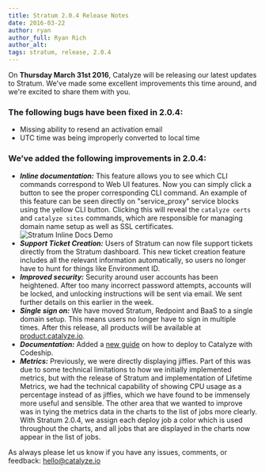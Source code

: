 ```yaml
---
title: Stratum 2.0.4 Release Notes
date: 2016-03-22
author: ryan
author_full: Ryan Rich
author_alt:
tags: stratum, release, 2.0.4
---
```


On **Thursday March 31st 2016**, Catalyze will be releasing our latest updates to Stratum. We've made some excellent improvements this time around, and we're excited to share them with you.

### The following bugs have been fixed in 2.0.4:

- Missing ability to resend an activation email
- UTC time was being improperly converted to local time

### We’ve added the following improvements in 2.0.4:

- **_Inline documentation:_** This feature allows you to see which CLI commands correspond to Web UI features. Now you can simply click a button to see the proper corresponding CLI command. An example of this feature can be seen directly on "service_proxy" service blocks using the yellow CLI button. Clicking this will reveal the `catalyze certs` and `catalyze sites` commands, which are responsible for managing domain name setup as well as SSL certificates.
![Stratum Inline Docs Demo](/assets/img/posts/stratum-2.0.4-release/stratum_demo_inline_docs.gif)
- **_Support Ticket Creation:_** Users of Stratum can now file support tickets directly from the Stratum dashboard. This new ticket creation feature includes all the relevant information automatically, so users no longer have to hunt for things like Environment ID.
- **_Improved security:_** Security around user accounts has been heightened. After too many incorrect password attempts, accounts will be locked, and unlocking instructions will be sent via email. We sent further details on this earlier in the week.
- **_Single sign on:_** We have moved Stratum, Redpoint and BaaS to a single domain setup. This means users no longer have to sign in multiple times. After this release, all products will be available at [product.catalyze.io](https://product.catalyze.io).
- **_Documentation:_** Added a [new guide](https://resources.catalyze.io/stratum/articles/codeship-deployments/) on how to deploy to Catalyze with Codeship.
- **_Metrics:_** Previously, we were directly displaying jiffies. Part of this was due to some technical limitations to how we initially implemented metrics, but with the release of Stratum and implementation of Lifetime Metrics, we had the technical capability of showing CPU usage as a percentage instead of as jiffies, which we have found to be immensely more useful and sensible. The other area that we wanted to improve was in tying the metrics data in the charts to the list of jobs more clearly. With Stratum 2.0.4, we assign each deploy job a color which is used throughout the charts, and all jobs that are displayed in the charts now appear in the list of jobs.

As always please let us know if you have any issues, comments, or feedback: [hello@catalyze.io](mailto:hello@catalyze.io)
